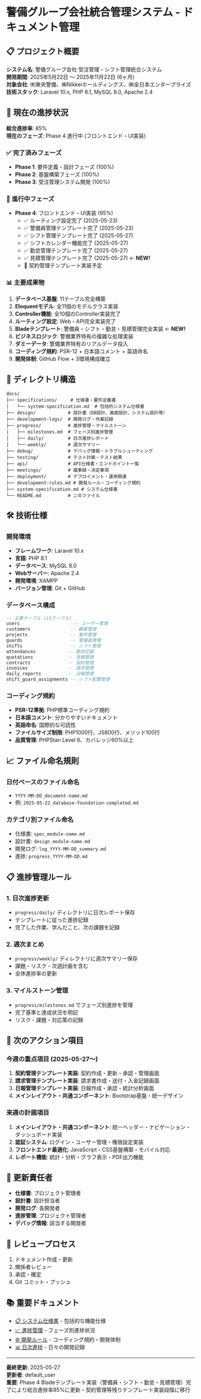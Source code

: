 # 警備グループ会社統合管理システム - ドキュメント管理

## 📋 プロジェクト概要

**システム名**: 警備グループ会社 受注管理・シフト管理統合システム  
**開発期間**: 2025年5月22日 〜 2025年11月22日 (6ヶ月)  
**対象会社**: ㈲東央警備、㈱Nikkeiホールディングス、㈱全日本エンタープライズ  
**技術スタック**: Laravel 10.x, PHP 8.1, MySQL 8.0, Apache 2.4  

## 🚀 現在の進捗状況

**総合進捗率**: 85%  
**現在のフェーズ**: Phase 4 進行中 (フロントエンド・UI実装)  

### ✅ 完了済みフェーズ
- **Phase 1**: 要件定義・設計フェーズ (100%)
- **Phase 2**: 基盤構築フェーズ (100%)
- **Phase 3**: 受注管理システム開発 (100%)

### 🔄 進行中フェーズ
- **Phase 4**: フロントエンド・UI実装 (95%)
  - ✅ ルーティング設定完了 (2025-05-23)
  - ✅ 警備員管理テンプレート完了 (2025-05-23)
  - ✅ シフト管理テンプレート完了 (2025-05-27)
  - ✅ シフトカレンダー機能完了 (2025-05-27)
  - ✅ 勤怠管理テンプレート完了 (2025-05-27)
  - ✅ 見積管理テンプレート完了 (2025-05-27) ← **NEW!**
  - 🔄 契約管理テンプレート実装予定

### 📊 主要成果物
1. **データベース基盤**: 11テーブル完全構築
2. **Eloquentモデル**: 全11個のモデルクラス実装
3. **Controller機能**: 全10個のController実装完了
4. **ルーティング設定**: Web・API完全実装完了
5. **Bladeテンプレート**: 警備員・シフト・勤怠・見積管理完全実装 ← **NEW!**
6. **ビジネスロジック**: 警備業界特有の複雑な処理実装
7. **ダミーデータ**: 警備業界特有のリアルデータ投入
8. **コーディング規約**: PSR-12 + 日本語コメント + 英語命名
9. **開発体制**: GitHub Flow + 3環境構成確立

## 📁 ディレクトリ構造

```
docs/
├── specifications/     # 仕様書・要件定義書
│   └── system-specification.md  # 包括的システム仕様書
├── design/            # 設計書（DB設計、画面設計、システム設計等）
├── development-logs/  # 開発ログ・作業記録
├── progress/          # 進捗管理・マイルストーン
│   ├── milestones.md  # フェーズ別進捗管理
│   ├── daily/         # 日次進捗レポート
│   └── weekly/        # 週次サマリー
├── debug/             # デバッグ情報・トラブルシューティング
├── testing/           # テスト計画・テスト結果
├── api/               # API仕様書・エンドポイント一覧
├── meetings/          # 議事録・決定事項
├── deployment/        # デプロイメント・運用関連
├── development-rules.md # 開発ルール・コーディング規約
├── system-specification.md # システム仕様書
└── README.md          # このファイル
```

## 🛠️ 技術仕様

### 開発環境
- **フレームワーク**: Laravel 10.x
- **言語**: PHP 8.1
- **データベース**: MySQL 8.0
- **Webサーバー**: Apache 2.4
- **開発環境**: XAMPP
- **バージョン管理**: Git + GitHub

### データベース構成
```sql
-- 主要テーブル (11テーブル)
users                    -- ユーザー管理
customers               -- 顧客管理
projects                -- 案件管理
guards                  -- 警備員管理
shifts                  -- シフト管理
attendances            -- 勤怠記録
quotations             -- 見積管理
contracts              -- 契約管理
invoices               -- 請求管理
daily_reports          -- 日報管理
shift_guard_assignments -- シフト配置管理
```

### コーディング規約
- **PSR-12準拠**: PHP標準コーディング規約
- **日本語コメント**: 分かりやすいドキュメント
- **英語命名**: 国際的な可読性
- **ファイルサイズ制限**: PHP1000行、JS800行、メソッド100行
- **品質管理**: PHPStan Level 6、カバレッジ60%以上

## 📈 ファイル命名規則

### 日付ベースのファイル命名
- `YYYY-MM-DD_document-name.md`
- 例: `2025-05-22_database-foundation-completed.md`

### カテゴリ別ファイル命名
- 仕様書: `spec_module-name.md`
- 設計書: `design_module-name.md`
- 開発ログ: `log_YYYY-MM-DD_summary.md`
- 進捗: `progress_YYYY-MM-DD.md`

## 📋 進捗管理ルール

### 1. 日次進捗更新
- `progress/daily/` ディレクトリに日次レポート保存
- テンプレートに従った進捗記録
- 完了した作業、学んだこと、次の課題を記録

### 2. 週次まとめ
- `progress/weekly/` ディレクトリに週次サマリー保存
- 課題・リスク・次週計画を含む
- 全体進捗率の更新

### 3. マイルストーン管理
- `progress/milestones.md` でフェーズ別進捗を管理
- 完了基準と達成状況を明記
- リスク・課題・対応策の記録

## 🎯 次のアクション項目

### 今週の重点項目 (2025-05-27〜)
1. **契約管理テンプレート実装**: 契約作成・更新・承認・管理画面
2. **請求管理テンプレート実装**: 請求書作成・送付・入金記録画面
3. **日報管理テンプレート実装**: 日報作成・承認・統計分析画面
4. **メインレイアウト・共通コンポーネント**: Bootstrap基盤・統一デザイン

### 来週の計画項目
1. **メインレイアウト・共通コンポーネント**: 統一ヘッダー・ナビゲーション・ダッシュボード実装
2. **認証システム**: ログイン・ユーザー管理・権限設定実装
3. **フロントエンド最適化**: JavaScript・CSS基盤構築・モバイル対応
4. **レポート機能**: 統計・分析・グラフ表示・PDF出力機能

## 👥 更新責任者

- **仕様書**: プロジェクト管理者
- **設計書**: 設計担当者
- **開発ログ**: 各開発者
- **進捗管理**: プロジェクト管理者
- **デバッグ情報**: 該当する開発者

## 🔄 レビュープロセス

1. ドキュメント作成・更新
2. 関係者レビュー
3. 承認・確定
4. Git コミット・プッシュ

## 📚 重要ドキュメント

- [📋 システム仕様書](./system-specification.md) - 包括的な機能仕様
- [📈 進捗管理](./progress/milestones.md) - フェーズ別進捗状況
- [⚙️ 開発ルール](./development-rules.md) - コーディング規約・開発体制
- [📊 日次進捗](./progress/daily/) - 日々の開発記録

---
**最終更新**: 2025-05-27  
**更新者**: default_user  
**重要**: Phase 4 Bladeテンプレート実装（警備員・シフト・勤怠・見積管理）完了により総合進捗率85%に更新・契約管理等残りテンプレート実装段階に移行
